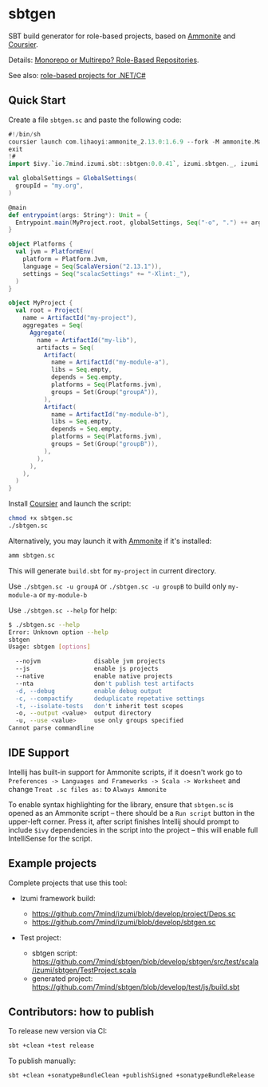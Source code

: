 # sbtgen

SBT build generator for role-based projects, based on [Ammonite](https://ammonite.io) and [Coursier](https://get-coursier.io/).

Details: [Monorepo or Multirepo? Role-Based Repositories](https://blog.7mind.io/role-based-repositories.html).

See also: [role-based projects for .NET/C#](https://github.com/CK-Build/CKli/)

## Quick Start

Create a file `sbtgen.sc` and paste the following code:

```scala
#!/bin/sh
coursier launch com.lihaoyi:ammonite_2.13.0:1.6.9 --fork -M ammonite.Main -- sbtgen.sc $*
exit
!#
import $ivy.`io.7mind.izumi.sbt::sbtgen:0.0.41`, izumi.sbtgen._, izumi.sbtgen.model._

val globalSettings = GlobalSettings(
  groupId = "my.org",
)

@main
def entrypoint(args: String*): Unit = {
  Entrypoint.main(MyProject.root, globalSettings, Seq("-o", ".") ++ args)
}

object Platforms {
  val jvm = PlatformEnv(
    platform = Platform.Jvm,
    language = Seq(ScalaVersion("2.13.1")),
    settings = Seq("scalacSettings" += "-Xlint:_"),
  )
}

object MyProject {
  val root = Project(
    name = ArtifactId("my-project"),
    aggregates = Seq(
      Aggregate(
        name = ArtifactId("my-lib"),
        artifacts = Seq(
          Artifact(
            name = ArtifactId("my-module-a"),
            libs = Seq.empty,
            depends = Seq.empty,
            platforms = Seq(Platforms.jvm),
            groups = Set(Group("groupA")),
          ),
          Artifact(
            name = ArtifactId("my-module-b"),
            libs = Seq.empty,
            depends = Seq.empty,
            platforms = Seq(Platforms.jvm),
            groups = Set(Group("groupB")),
          ),
        ),
      ),
    ),
  )
}
```

Install [Coursier](https://get-coursier.io) and launch the script:

```bash
chmod +x sbtgen.sc
./sbtgen.sc
```

Alternatively, you may launch it with [Ammonite](https://ammonite.io) if it's installed:

```bash
amm sbtgen.sc
```

This will generate `build.sbt` for `my-project` in current directory.

Use `./sbtgen.sc -u groupA` or `./sbtgen.sc -u groupB` to build only `my-module-a` or `my-module-b`

Use `./sbtgen.sc --help` for help:

```bash
$ ./sbtgen.sc --help
Error: Unknown option --help
sbtgen
Usage: sbtgen [options]

  --nojvm               disable jvm projects
  --js                  enable js projects
  --native              enable native projects
  --nta                 don't publish test artifacts
  -d, --debug           enable debug output
  -c, --compactify      deduplicate repetative settings
  -t, --isolate-tests   don't inherit test scopes
  -o, --output <value>  output directory
  -u, --use <value>     use only groups specified
Cannot parse commandline
```

## IDE Support

Intellij has built-in support for Ammonite scripts, if it doesn't work go to `Preferences -> Languages and Frameworks -> Scala -> Worksheet` and change `Treat .sc files as:` to `Always Ammonite`

To enable syntax highlighting for the library, ensure that `sbtgen.sc` is opened as an Ammonite script – there should be a `Run script` button in the upper-left corner. Press it, after script finishes Intellij should prompt to include `$ivy` dependencies in the script into the project – this will enable full IntelliSense for the script.

## Example projects

Complete projects that use this tool:

* Izumi framework build:
  * https://github.com/7mind/izumi/blob/develop/project/Deps.sc
  * https://github.com/7mind/izumi/blob/develop/sbtgen.sc

* Test project:
  * sbtgen script: https://github.com/7mind/sbtgen/blob/develop/sbtgen/src/test/scala/izumi/sbtgen/TestProject.scala
  * generated project: https://github.com/7mind/sbtgen/blob/develop/test/js/build.sbt

## Contributors: how to publish

To release new version via CI:

```bash
sbt +clean +test release
```

To publish manually:

```bash
sbt +clean +sonatypeBundleClean +publishSigned +sonatypeBundleRelease
```


